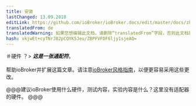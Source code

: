 ```yaml
---
title: 安装
lastChanged: 13.09.2018
editLink: https://github.com/ioBroker/ioBroker.docs/edit/master/docs/zh-cn/install/hardware.md
translatedFrom: de
translatedWarning: 如果您想编辑此文档，请删除“translatedFrom”字段，否则此文档将再次自动翻译
hash: vkjwEt+cyTNrJ82pCQYK5Jeu/ZBPFVFDF6ljy1sjeAQ=
---
```


＃硬件
？&gt; ***这是一张通配符***。 <br><br>帮助ioBroker并扩展这篇文章。请注意[ioBroker风格指南](community/styleguidedoc)，以便更容易采用这些更改。

@@@建议ioBroker使用什么硬件，测试内容，实验内容是什么？这里没有适配器的硬件。 @@@